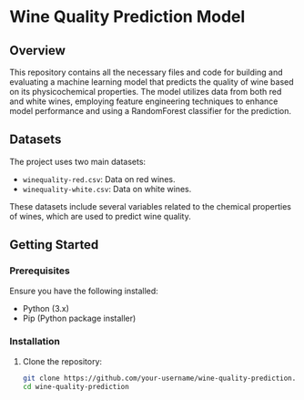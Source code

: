 # Wine Quality Prediction Model

## Overview
This repository contains all the necessary files and code for building and evaluating a machine learning model that predicts the quality of wine based on its physicochemical properties. The model utilizes data from both red and white wines, employing feature engineering techniques to enhance model performance and using a RandomForest classifier for the prediction.

## Datasets
The project uses two main datasets:
- `winequality-red.csv`: Data on red wines.
- `winequality-white.csv`: Data on white wines.

These datasets include several variables related to the chemical properties of wines, which are used to predict wine quality.

## Getting Started

### Prerequisites
Ensure you have the following installed:
- Python (3.x)
- Pip (Python package installer)

### Installation
1. Clone the repository:
   ```bash
   git clone https://github.com/your-username/wine-quality-prediction.git
   cd wine-quality-prediction
